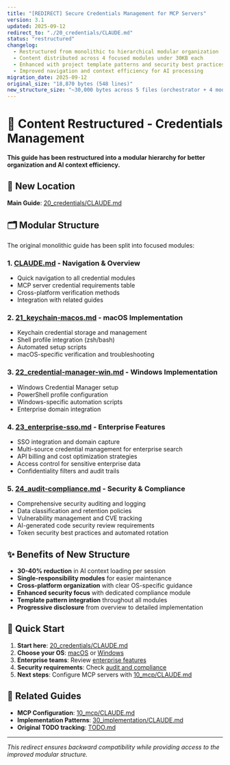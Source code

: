 ```yaml
---
title: "[REDIRECT] Secure Credentials Management for MCP Servers"
version: 3.1
updated: 2025-09-12
redirect_to: "./20_credentials/CLAUDE.md"
status: "restructured"
changelog:
  - Restructured from monolithic to hierarchical modular organization
  - Content distributed across 4 focused modules under 30KB each
  - Enhanced with project template patterns and security best practices
  - Improved navigation and context efficiency for AI processing
migration_date: 2025-09-12
original_size: "18,870 bytes (548 lines)"
new_structure_size: "~30,000 bytes across 5 files (orchestrator + 4 modules)"
---
```


# 🔄 Content Restructured - Credentials Management

**This guide has been restructured into a modular hierarchy for better organization and AI context efficiency.**

## 📂 New Location

**Main Guide**: [20_credentials/CLAUDE.md](./20_credentials/CLAUDE.md)

## 🗂️ Modular Structure

The original monolithic guide has been split into focused modules:

### 1. **[CLAUDE.md](./20_credentials/CLAUDE.md)** - Navigation & Overview
- Quick navigation to all credential modules
- MCP server credential requirements table
- Cross-platform verification methods
- Integration with related guides

### 2. **[21_keychain-macos.md](./20_credentials/21_keychain-macos.md)** - macOS Implementation
- Keychain credential storage and management
- Shell profile integration (zsh/bash)
- Automated setup scripts
- macOS-specific verification and troubleshooting

### 3. **[22_credential-manager-win.md](./20_credentials/22_credential-manager-win.md)** - Windows Implementation
- Windows Credential Manager setup
- PowerShell profile configuration
- Windows-specific automation scripts
- Enterprise domain integration

### 4. **[23_enterprise-sso.md](./20_credentials/23_enterprise-sso.md)** - Enterprise Features
- SSO integration and domain capture
- Multi-source credential management for enterprise search
- API billing and cost optimization strategies
- Access control for sensitive enterprise data
- Confidentiality filters and audit trails

### 5. **[24_audit-compliance.md](./20_credentials/24_audit-compliance.md)** - Security & Compliance
- Comprehensive security auditing and logging
- Data classification and retention policies
- Vulnerability management and CVE tracking
- AI-generated code security review requirements
- Token security best practices and automated rotation

## ✨ Benefits of New Structure

- **30-40% reduction** in AI context loading per session
- **Single-responsibility modules** for easier maintenance
- **Cross-platform organization** with clear OS-specific guidance
- **Enhanced security focus** with dedicated compliance module
- **Template pattern integration** throughout all modules
- **Progressive disclosure** from overview to detailed implementation

## 🚀 Quick Start

1. **Start here**: [20_credentials/CLAUDE.md](./20_credentials/CLAUDE.md)
2. **Choose your OS**: [macOS](./20_credentials/21_keychain-macos.md) or [Windows](./20_credentials/22_credential-manager-win.md)
3. **Enterprise teams**: Review [enterprise features](./20_credentials/23_enterprise-sso.md)
4. **Security requirements**: Check [audit and compliance](./20_credentials/24_audit-compliance.md)
5. **Next steps**: Configure MCP servers with [10_mcp/CLAUDE.md](./10_mcp/CLAUDE.md)

## 🔗 Related Guides

- **MCP Configuration**: [10_mcp/CLAUDE.md](./10_mcp/CLAUDE.md)
- **Implementation Patterns**: [30_implementation/CLAUDE.md](./30_implementation/CLAUDE.md)
- **Original TODO tracking**: [TODO.md](./TODO.md)

---

*This redirect ensures backward compatibility while providing access to the improved modular structure.*